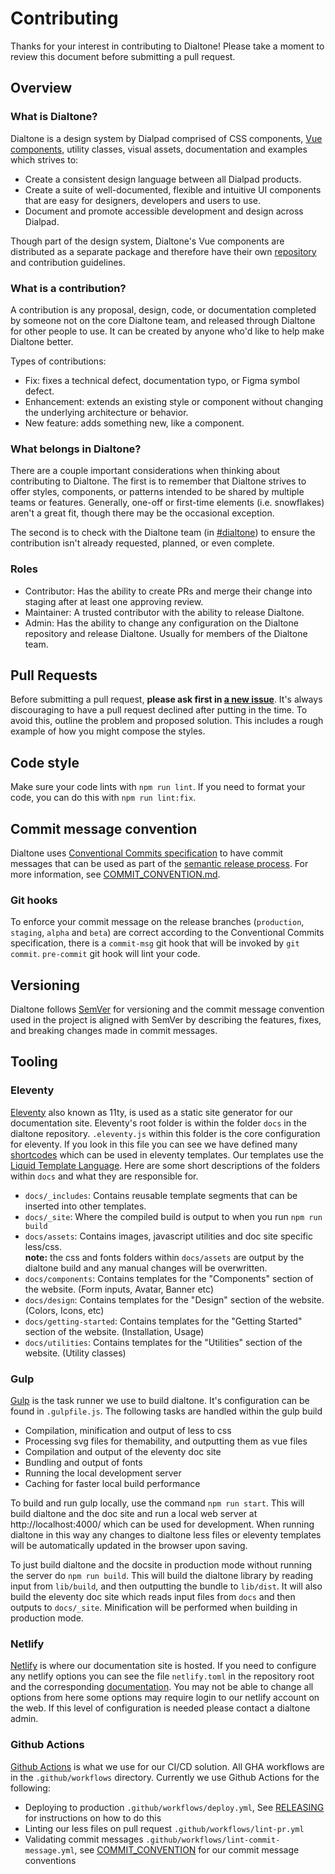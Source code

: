 # Contributing

Thanks for your interest in contributing to Dialtone! Please take a moment to review this document before submitting a pull request.

## Overview

### What is Dialtone?

Dialtone is a design system by Dialpad comprised of CSS components, [Vue components](https://vue.dialpad.design/), utility classes, visual assets, documentation and examples which strives to:

- Create a consistent design language between all Dialpad products.
- Create a suite of well-documented, flexible and intuitive UI components that are easy for designers, developers and users to use.
- Document and promote accessible development and design across Dialpad.

Though part of the design system, Dialtone's Vue components are distributed as a separate package and therefore have their own [repository](https://github.com/dialpad/dialtone-vue) and contribution guidelines.

### What is a contribution?

A contribution is any proposal, design, code, or documentation completed by someone not on the core Dialtone team, and released through Dialtone for other people to use. It can be created by anyone who'd like to help make Dialtone better.

Types of contributions:

- Fix: fixes a technical defect, documentation typo, or Figma symbol defect.
- Enhancement: extends an existing style or component without changing the underlying architecture or behavior.
- New feature: adds something new, like a component.

### What belongs in Dialtone?

There are a couple important considerations when thinking about contributing to Dialtone. The first is to remember that Dialtone strives to offer styles, components, or patterns intended to be shared by multiple teams or features. Generally, one-off or first-time elements (i.e. snowflakes) aren't a great fit, though there may be the occasional exception.

The second is to check with the Dialtone team (in [#dialtone](https://dialpad.slack.com/messages/dialtone/)) to ensure the contribution isn't already requested, planned, or even complete.

### Roles

- Contributor: Has the ability to create PRs and merge their change into staging after at least one approving review.
- Maintainer: A trusted contributor with the ability to release Dialtone.
- Admin: Has the ability to change any configuration on the Dialtone repository and release Dialtone. Usually for members of the Dialtone team.

## Pull Requests

Before submitting a pull request, **please ask first in [a new issue](https://github.com/dialpad/dialtone/issues/new)**. It's always discouraging to have a pull request declined after putting in the time. To avoid this, outline the problem and proposed solution. This includes a rough example of how you might compose the styles.

## Code style

Make sure your code lints with `npm run lint`. If you need to format your code, you can do this with `npm run lint:fix`.

## Commit message convention

Dialtone uses [Conventional Commits specification](https://www.conventionalcommits.org/en/v1.0.0/) to have commit messages that can be used as part of the [semantic release process](RELEASING.md). For more information, see [COMMIT_CONVENTION.md](COMMIT_CONVENTION.md).

### Git hooks

To enforce your commit message on the release branches (`production`, `staging`, `alpha` and `beta`) are correct according to the Conventional Commits specification, there is a `commit-msg` git hook that will be invoked by `git commit`.
`pre-commit` git hook will lint your code.

## Versioning

Dialtone follows [SemVer](https://semver.org/) for versioning and the commit message convention used in the project is aligned with SemVer by describing the features, fixes, and breaking changes made in commit messages.

## Tooling

### Eleventy

[Eleventy](https://www.11ty.dev/) also known as 11ty, is used as a static site generator for our documentation site. Eleventy's root folder is within the folder `docs` in the dialtone repository. `.eleventy.js` within this folder is the core configuration for eleventy. If you look in this file you can see we have defined many [shortcodes](https://www.11ty.dev/docs/shortcodes/) which can be used in eleventy templates. Our templates use the [Liquid Template Language](https://www.11ty.dev/docs/languages/liquid/). Here are some short descriptions of the folders within `docs` and what they are responsible for.

- `docs/_includes`: Contains reusable template segments that can be inserted into other templates.
- `docs/_site`: Where the compiled build is output to when you run `npm run build`
- `docs/assets`: Contains images, javascript utilities and doc site specific less/css.\
    **note:** the css and fonts folders within `docs/assets` are output by the dialtone build and any manual changes will be overwritten.
- `docs/components`: Contains templates for the "Components" section of the website. (Form inputs, Avatar, Banner etc)
- `docs/design`: Contains templates for the "Design" section of the website. (Colors, Icons, etc)
- `docs/getting-started`: Contains templates for the "Getting Started" section of the website. (Installation, Usage)
- `docs/utilities`: Contains templates for the "Utilities" section of the website. (Utility classes)

### Gulp

[Gulp](https://gulpjs.com/) is the task runner we use to build dialtone. It's configuration can be found in `.gulpfile.js`. The following tasks are handled within the gulp build

- Compilation, minification and output of less to css
- Processing svg files for themability, and outputting them as vue files
- Compilation and output of the eleventy doc site
- Bundling and output of fonts
- Running the local development server
- Caching for faster local build performance

To build and run gulp locally, use the command `npm run start`. This will build dialtone and the doc site and run a local web server at http://localhost:4000/ which can be used for development. When running dialtone in this way any changes to dialtone less files or eleventy templates will be automatically updated in the browser upon saving.

To just build dialtone and the docsite in production mode without running the server do `npm run build`. This will build the dialtone library by reading input from `lib/build`, and then outputting the bundle to `lib/dist`. It will also build the eleventy doc site which reads input files from `docs` and then outputs to `docs/_site`. Minification will be performed when building in production mode.

### Netlify

[Netlify](https://www.netlify.com/) is where our documentation site is hosted. If you need to configure any netlify options you can see the file `netlify.toml` in the repository root and the corresponding [documentation](https://docs.netlify.com/configure-builds/file-based-configuration/). You may not be able to change all options from here some options may require login to our netlify account on the web. If this level of configuration is needed please contact a dialtone admin.

### Github Actions

[Github Actions](https://docs.github.com/en/actions) is what we use for our CI/CD solution. All GHA workflows are in the `.github/workflows` directory. Currently we use Github Actions for the following:

- Deploying to production `.github/workflows/deploy.yml`, See [RELEASING](RELEASING.md) for instructions on how to do this
- Linting our less files on pull request `.github/workflows/lint-pr.yml`
- Validating commit messages `.github/workflows/lint-commit-message.yml`, see [COMMIT_CONVENTION](COMMIT_CONVENTION.md) for our commit message conventions
